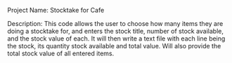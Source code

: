 Project Name: Stocktake for Cafe

Description: This code allows the user to choose how many items they are doing a stocktake for, and enters the stock title,
  number of stock available, and the stock value of each. It will then write a text file with each line being the stock, its quantity
  stock available and total value. Will also provide the total stock value of all entered items.
